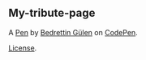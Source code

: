 My-tribute-page
---------------


A [Pen](https://codepen.io/viperairman/pen/rNYLbdL) by [Bedrettin Gülen](https://codepen.io/viperairman) on [CodePen](https://codepen.io).

[License](https://codepen.io/license/pen/rNYLbdL).